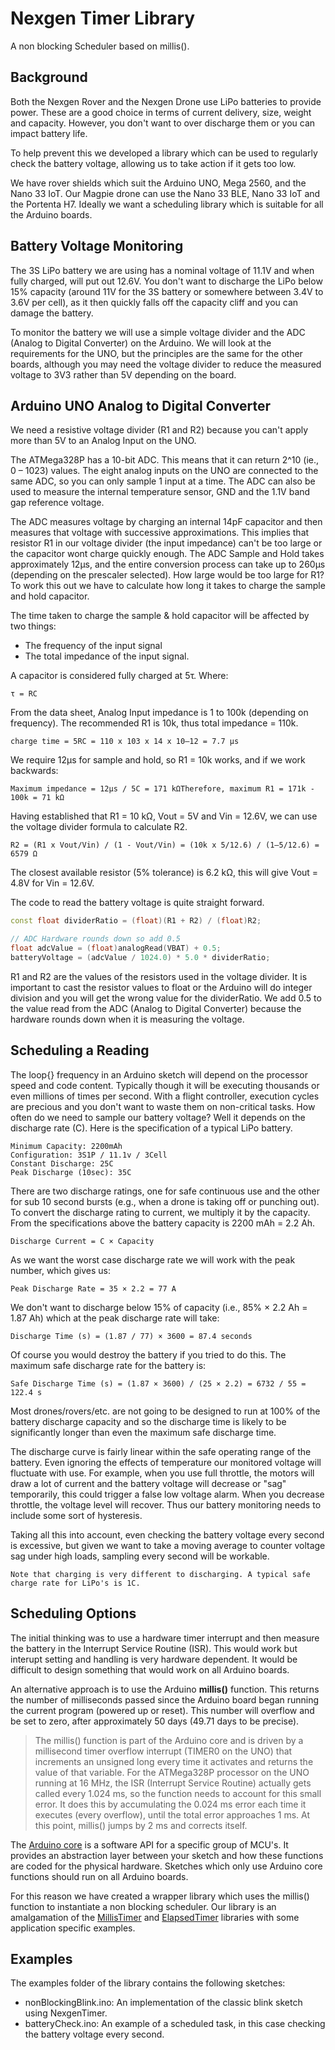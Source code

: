 # Nexgen Timer Library
 A non blocking Scheduler based on millis().

## Background
Both the Nexgen Rover and the Nexgen Drone use LiPo batteries to provide power. These are a good choice in terms of current delivery, size, weight and capacity. However, you don't want to over discharge them or you can impact battery life. 

To help prevent this we developed a library which can be used to regularly check the battery voltage, allowing us to take action if it gets too low.

We have rover shields which suit the Arduino UNO, Mega 2560, and the Nano 33 IoT. Our Magpie drone can use the Nano 33 BLE, Nano 33 IoT and the Portenta H7. Ideally we want a scheduling library which is suitable for all the Arduino boards.

## Battery Voltage Monitoring
The 3S LiPo battery we are using has a nominal voltage of 11.1V and when fully charged, will put out 12.6V. You don't want to discharge the LiPo below 15% capacity (around 11V for the 3S battery or somewhere between 3.4V to 3.6V per cell), as it then quickly falls off the capacity cliff and you can damage the battery.

To monitor the battery we will use a simple voltage divider and the ADC (Analog to Digital Converter) on the Arduino. We will look at the requirements for the UNO, but the principles are the same for the other boards, although you may need the voltage divider to reduce the measured voltage to 3V3 rather than 5V depending on the board.

## Arduino UNO Analog to Digital Converter
We need a resistive voltage divider (R1 and R2) because you can't apply more than 5V to an Analog Input on the UNO.

The ATMega328P has a 10-bit ADC. This means that it can return 2^10 (ie., 0 – 1023) values. The eight analog inputs on the UNO are connected to the same ADC, so you can only sample 1 input at a time. The ADC can also be used to measure the internal temperature sensor, GND and the 1.1V band gap reference voltage.

The ADC measures voltage by charging an internal 14pF capacitor and then measures that voltage with successive approximations. This implies that resistor R1 in our voltage divider (the input impedance) can't be too large or the capacitor wont charge quickly enough. The ADC Sample and Hold takes approximately 12μs, and the entire conversion process can take up to 260μs (depending on the prescaler selected). How large would be too large for R1? To work this out we have to calculate how long it takes to charge the sample and hold capacitor.

The time taken to charge the sample & hold capacitor will be affected by two things:
- The frequency of the input signal
- The total impedance of the input signal.

A capacitor is considered fully charged at 5τ. Where:
```
τ = RC
```
From the data sheet, Analog Input impedance is 1 to 100k (depending on frequency). The recommended R1 is 10k, thus total impedance = 110k.
```
charge time = 5RC = 110 x 103 x 14 x 10–12 = 7.7 μs
```
We require 12μs for sample and hold, so R1 = 10k works, and if we work backwards:
```
Maximum impedance = 12μs / 5C = 171 kΩTherefore, maximum R1 = 171k - 100k = 71 kΩ
```
Having established that R1 = 10 kΩ, Vout = 5V and Vin = 12.6V, we can use the voltage divider formula to calculate R2.
```
R2 = (R1 x Vout/Vin) / (1 - Vout/Vin) = (10k x 5/12.6) / (1–5/12.6) = 6579 Ω
```
The closest available resistor (5% tolerance) is 6.2 kΩ, this will give Vout = 4.8V for Vin = 12.6V. 

The code to read the battery voltage is quite straight forward.

```c++
const float dividerRatio = (float)(R1 + R2) / (float)R2; 

// ADC Hardware rounds down so add 0.5 
float adcValue = (float)analogRead(VBAT) + 0.5; 
batteryVoltage = (adcValue / 1024.0) * 5.0 * dividerRatio;
```
R1 and R2 are the values of the resistors used in the voltage divider. It is important to cast the resistor values to float or the Arduino will do integer division and you will get the wrong value for the dividerRatio. We add 0.5 to the value read from the ADC (Analog to Digital Converter) because the hardware rounds down when it is measuring the voltage.

## Scheduling a Reading
The loop{} frequency in an Arduino sketch will depend on the processor speed and code content. Typically though it will be executing thousands or even millions of times per second. With a flight controller, execution cycles are precious and you don't want to waste them on non-critical tasks. How often do we need to sample our battery voltage? Well it depends on the discharge rate (C). Here is the specification of a typical LiPo battery.
```
Minimum Capacity: 2200mAh
Configuration: 3S1P / 11.1v / 3Cell
Constant Discharge: 25C
Peak Discharge (10sec): 35C
```
There are two discharge ratings, one for safe continuous use and the other for sub 10 second bursts (e.g., when a drone is taking off or punching out). To convert the discharge rating to current, we multiply it by the capacity. From the specifications above the battery capacity is 2200 mAh = 2.2 Ah.
```
Discharge Current = C × Capacity
```
As we want the worst case discharge rate we will work with the peak number, which gives us:
```
Peak Discharge Rate = 35 × 2.2 = 77 A
```
We don't want to discharge below 15% of capacity (i.e., 85% × 2.2 Ah = 1.87 Ah) which at the peak discharge rate will take:
```
Discharge Time (s) = (1.87 / 77) × 3600 = 87.4 seconds
```
Of course you would destroy the battery if you tried to do this. The maximum safe discharge rate for the battery is:
```
Safe Discharge Time (s) = (1.87 × 3600) / (25 × 2.2) = 6732 / 55 = 122.4 s
```
Most drones/rovers/etc. are not going to be designed to run at 100% of the battery discharge capacity and so the discharge time is likely to be significantly longer than even the maximum safe discharge time.

The discharge curve is fairly linear within the safe operating range of the battery. Even ignoring the effects of temperature our monitored voltage will fluctuate with use. For example, when you use full throttle, the motors will draw a lot of current and the battery voltage will decrease or "sag" temporarily, this could trigger a false low voltage alarm. When you decrease throttle, the voltage level will recover. Thus our battery monitoring needs to include some sort of hysteresis.

Taking all this into account, even checking the battery voltage every second is excessive, but given we want to take a moving average to counter voltage sag under high loads, sampling every second will be workable.
```
Note that charging is very different to discharging. A typical safe charge rate for LiPo's is 1C.
```
## Scheduling Options
The initial thinking was to use a hardware timer interrupt and then measure the battery in the Interrupt Service Routine (ISR). This would work but interupt setting and handling is very hardware dependent. It would be difficult to design something that would work on all Arduino boards.

An alternative approach is to use the Arduino **millis()** function. This returns the number of milliseconds passed since the Arduino board began running the current program (powered up or reset). This number will overflow and be set to zero, after approximately 50 days (49.71 days to be precise).

>The millis() function is part of the Arduino core and is driven by a millisecond timer overflow interrupt (TIMER0 on the UNO) that increments an unsigned long every time it activates and returns the value of that variable. For the ATMega328P processor on the UNO running at 16 MHz, the ISR (Interrupt Service Routine) actually gets called every 1.024 ms, so the function needs to account for this small error. It does this by accumulating the 0.024 ms error each time it executes (every overflow), until the total error approaches 1 ms. At this point, millis() jumps by 2 ms and corrects itself.

The [Arduino core](https://medium.com/r/?url=https%3A%2F%2Fwww.arduino.cc%2Freference%2Fen%2F) is a software API for a specific group of MCU's. It provides an abstraction layer between your sketch and how these functions are coded for the physical hardware. Sketches which only use Arduino core functions should run on all Arduino boards.

For this reason we have created a wrapper library which uses the millis() function to instantiate a non blocking scheduler. Our library is an amalgamation of the [MillisTimer](https://github.com/bhagman/MillisTimer) and [ElapsedTimer](http://www.pjrc.com/teensy/) libraries with some application specific examples.

## Examples
The examples folder of the library contains the following sketches:
- nonBlockingBlink.ino: An implementation of the classic blink sketch using NexgenTimer.
- batteryCheck.ino: An example of a scheduled task, in this case checking the battery voltage every second.